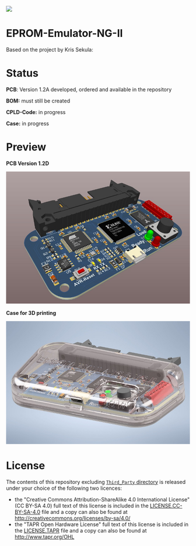 ![](https://img.shields.io/badge/Status-Prototyp-red)



# EPROM-Emulator-NG-II

Based on the project by Kris Sekula:

[](https://github.com/Kris-Sekula/EPROM-EMU-NG)

[](https://mygeekyhobby.com/2020/07/05/eprom-emulator/)

# Status

**PCB**:						Version 1.2A developed, ordered and available in the repository

**BOM:**					must still be created

**CPLD-Code:**		in progress

**Case:**					in progress



# Preview

**PCB Version 1.2D**

![](https://github.com/DL2DW/EPROM-Emulator-NG-II/blob/main/images/pcb_preview.jpg)



**Case for 3D printing**

![](https://github.com/DL2DW/EPROM-Emulator-NG-II/blob/main/images/case_preview.jpg)



# License

The contents of this repository excluding [`Third_Party` directory](https://github.com/DL2DW/EPROM-Emulator-NG-II/third_party) is released under your choice of the following two licences:

- the "Creative Commons Attribution-ShareAlike 4.0 International License" (CC BY-SA 4.0) full text of this license is included in the [LICENSE.CC-BY-SA-4.0](https://github.com/im-tomu/tomu-hardware/blob/master/LICENSE.CC-BY-SA-4.0) file and a copy can also be found at http://creativecommons.org/licenses/by-sa/4.0/
- the "TAPR Open Hardware License" full text of this license is included in the [LICENSE.TAPR](https://github.com/im-tomu/tomu-hardware/blob/master/LICENSE.TAPR) file and a copy can also be found at http://www.tapr.org/OHL

